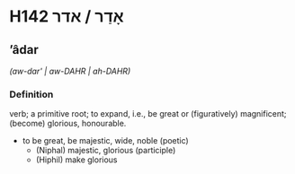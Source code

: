 # H142 אָדַר / אדר

## ʼâdar

_(aw-dar' | aw-DAHR | ah-DAHR)_

### Definition

verb; a primitive root; to expand, i.e., be great or (figuratively) magnificent; (become) glorious, honourable.

- to be great, be majestic, wide, noble (poetic)
    - (Niphal) majestic, glorious (participle)
    - (Hiphil) make glorious
